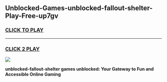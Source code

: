 
## Unblocked-Games-unblocked-fallout-shelter-Play-Free-up7gv
<h3>
<a href="https://premium76.site?title=unblocked-fallout-shelter&ref=10A">CLICK TO PLAY</a></h3>
<hr>

<h3>
<a href="https://premium76.site?title=unblocked-fallout-shelter&ref=10A">CLICK 2 PLAY</a>
  
</h3>

<a href="https://premium76.site?title=unblocked-fallout-shelter&ref=10A"><img src="https://clearcache.store/games.png"></a>


**unblocked-fallout-shelter games unblocked: Your Gateway to Fun and Accessible Online Gaming**
